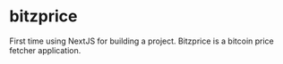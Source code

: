 # bitzprice
 First time using NextJS for building a project. Bitzprice is a bitcoin price fetcher application.
